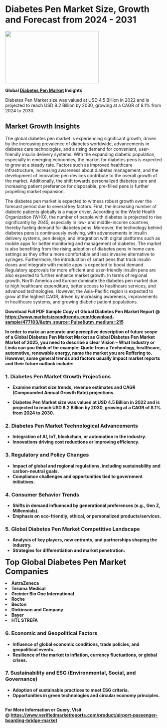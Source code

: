 <H1>Diabetes Pen Market Size, Growth and Forecast from 2024 - 2031</H1><img class="aligncenter size-medium wp-image-584254" src="https://thirdeyenews.in/wp-content/uploads/2024/09/Global-Market-Research-300x168.jpeg" alt="" width="300" height="168" /><p><strong>Global&nbsp;<a href="https://www.marketsizeandtrends.com/download-sample/477103/&amp;utm_source=Pulse&amp;utm_medium=215">Diabetes Pen Market</a> Insights</strong></p><p>Diabetes Pen Market size was valued at USD 4.5 Billion in 2022 and is projected to reach USD 8.2 Billion by 2030, growing at a CAGR of 8.1% from 2024 to 2030.</p><p><h2>Market Growth Insights</h2> <p>The global diabetes pen market is experiencing significant growth, driven by the increasing prevalence of diabetes worldwide, advancements in diabetes care technologies, and a rising demand for convenient, user-friendly insulin delivery systems. With the expanding diabetic population, especially in emerging economies, the market for diabetes pens is expected to grow at a steady rate. Factors such as improved healthcare infrastructure, increasing awareness about diabetes management, and the development of innovative pen devices contribute to the overall growth of the market. Additionally, the shift towards personalized diabetes care and increasing patient preference for disposable, pre-filled pens is further propelling market expansion.</p> <p><strong></strong></p> <p>The diabetes pen market is expected to witness robust growth over the forecast period due to several key factors. First, the increasing number of diabetic patients globally is a major driver. According to the World Health Organization (WHO), the number of people with diabetes is projected to rise significantly by 2045, especially in low- and middle-income countries, thereby fueling demand for diabetes pens. Moreover, the technology behind diabetes pens is continuously evolving, with advancements in insulin delivery systems, pen design, and integration with digital platforms such as mobile apps for better monitoring and management of diabetes. The market is also benefiting from the rising adoption of diabetes pens in home care settings as they offer a more comfortable and less invasive alternative to syringes. Furthermore, the introduction of smart pens that track insulin doses and integrate with mobile apps is expected to boost demand. Regulatory approvals for more efficient and user-friendly insulin pens are also expected to further enhance market growth. In terms of regional growth, North America and Europe dominate the diabetes pen market due to high healthcare expenditure, better access to healthcare services, and advanced technologies. However, the Asia-Pacific region is expected to grow at the highest CAGR, driven by increasing awareness, improvements in healthcare systems, and growing diabetic patient populations. <p><strong></p><p><span class=""><strong>Download Full PDF Sample Copy of Global Diabetes Pen Market Report</strong> @ <a href="https://www.marketsizeandtrends.com/download-sample/477103/&amp;utm_source=Pulse&amp;utm_medium=215" target="_blank">https://www.marketsizeandtrends.com/download-sample/477103/&amp;utm_source=Pulse&amp;utm_medium=215</a></span></p><p>In order to make an accurate and perceptive description of future scope of a Global&nbsp;Diabetes Pen Market Market as Global&nbsp;Diabetes Pen Market Market of 2025, you need to describe a clear Vision &ndash; What Industry or Linda can you think of for example: Quote from a Technology, healthcare, automotive, renewable energy, name the market you are Reffering to. However, some general trends and factors usually impact market reports and their future outlook include:</p><h3>1.&nbsp;<strong>Diabetes Pen Market Growth Projections</strong></h3><ul><li>Examine market size trends, revenue estimates and CAGR (Compounded Annual Growth Rate) projections.</li><li><p>Diabetes Pen Market size was valued at USD 4.5 Billion in 2022 and is projected to reach USD 8.2 Billion by 2030, growing at a CAGR of 8.1% from 2024 to 2030.</p></li></ul><h3>2.&nbsp;<strong>Diabetes Pen Market Technological Advancements</strong></h3><ul><li>Integration of AI, IoT, blockchain, or automation in the industry.</li><li>Innovations driving cost reductions or improving efficiency.</li></ul><h3>3.&nbsp;<strong>Regulatory and Policy Changes</strong></h3><ul><li>Impact of global and regional regulations, including sustainability and carbon-neutral goals.</li><li>Compliance challenges and opportunities tied to government initiatives.</li></ul><h3>4.&nbsp;<strong>Consumer Behavior Trends</strong></h3><ul><li>Shifts in demand influenced by generational preferences (e.g., Gen Z, Millennials).</li><li>Emphasis on eco-friendly, ethical, or personalized products/services.</li></ul><h3>5.&nbsp;<strong>Global Diabetes Pen Market Competitive Landscape</strong></h3><ul><li>Analysis of key players, new entrants, and partnerships shaping the industry.</li><li>Strategies for differentiation and market penetration.</li></ul><p data-pm-slice="1 1 []"><span style="color: inherit; font-family: inherit; font-size: 25px;">Top Global Diabetes Pen Market Companies</span></p><div class="" data-test-id=""><p><li>AstraZeneca</li><li> Teruma Medical</li><li> Greinier Bio One International</li><li> Roche</li><li> Becton</li><li> Dickinson and Company</li><li> Bayer</li><li> HTL STREFA</li></p></div><h3>6.&nbsp;<strong>Economic and Geopolitical Factors</strong></h3><ul><li>Influence of global economic conditions, trade policies, and geopolitical events.</li><li>Resilience of the market to inflation, currency fluctuations, or global crises.</li></ul><h3>7.&nbsp;<strong>Sustainability and ESG (Environmental, Social, and Governance)</strong></h3><ul><li>Adoption of sustainable practices to meet ESG criteria.</li><li>Opportunities in green technologies and circular economy principles.</li></ul><h2><strong style="font-size: 14px;">For More Information or Query, Visit @&nbsp;</strong><a style="background-color: #ffffff; font-size: 14px;" href="https://www.marketsizeandtrends.com/report/diabetes-pen-market/" target="_blank">https://www.verifiedmarketreports.com/product/airport-passenger-boarding-bridge-market</a></h2>
